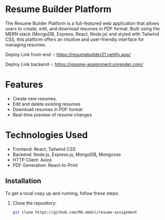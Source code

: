 # Resume Builder Platform

The Resume Builder Platform is a full-featured web application that allows users to create, edit, and download resumes in PDF format. Built using the MERN stack (MongoDB, Express, React, Node.js) and styled with Tailwind CSS, this platform offers an intuitive and user-friendly interface for managing resumes.

Deploy Link front-end -: https://resumebuilder21.netlify.app/

Deploy Link backend -: https://resume-assignment.onrender.com/

# Features

- Create new resumes.
- Edit and delete existing resumes
- Download resumes in PDF format
- Real-time preview of resume changes

# Technologies Used

- Frontend: React, Tailwind CSS
- Backend: Node.js, Express.js, MongoDB, Mongoose
- HTTP Client: Axios
- PDF Generation: React-to-Print


 ## Installation

To get a local copy up and running, follow these steps:

1. Clone the repository:
   ```sh
   git clone https://github.com/Md-abdul/resume-assignment
